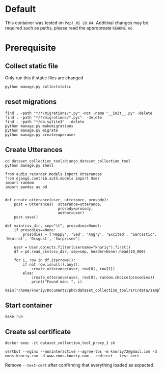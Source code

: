 # Default

This container was tested on `Pop!_OS 20.04`.
Additinal changes may be required such as paths, please read the appropreate `README.md`.

# Prerequisite

## Collect static file
Only run this if static files are changed
```
python manage.py collectstatic
```
## reset migrations
```
find . -path "*/*/migrations/*.py" -not -name "__init__.py" -delete
find . -path "*/*/migrations/*.pyc"  -delete
find . -path "*/db.sqlite3"  -delete
python manage.py makemigrations
python manage.py migrate
python manage.py createsuperuser
```

## Create Utterances
```
cd dataset_collection_tool/django_dataset_collection_tool
python manage.py shell
```
```
from audio_recorder.models import Utterances
from django.contrib.auth.models import User
import random
import pandas as pd


def create_utterance(user, utterance, prosody):
	post = Utterances(	utterance=utterance,
						prosody=prosody,
						author=user)
	post.save()

def main(csv_dir, sep="\t", prosodies=None):
	if prosodies==None:
		prosodies = ['Happy', 'Sad', 'Angry', 'Excited', 'Sarcastic', 'Neutral', 'Disgust', 'Surprised']
	
	user = User.objects.filter(username="knoriy").first()
	df = pd.read_csv(csv_dir, sep=sep, header=None).head(20_000)
	
	for i, row in df.iterrows():
		if not row.isnull().any():
			create_utterance(user, row[0], row[1])
		else:
			create_utterance(user, row[0], random.choice(prosodies))
			print("Found nan: ", i)

main("/home/knoriy/Documents/phd/dataset_collection_tool/src/data/sample.tsv")
```
## Start container
```
make run
```
## Create ssl certificate
```
docker exec -it dataset_collection_tool_proxy_1 sh
```
```
certbot --nginx --noninteractive --agree-tos -m knoriy72@gmail.com -d emns.knoriy.com -d www.emns.knoriy.com --redirect --test-cert
```
Remove `--test-cert` after confirming that everything loaded as expected.